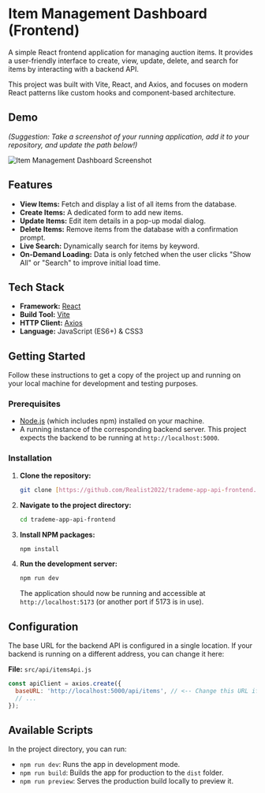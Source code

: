 # Item Management Dashboard (Frontend)

A simple React frontend application for managing auction items. It provides a user-friendly interface to create, view, update, delete, and search for items by interacting with a backend API.

This project was built with Vite, React, and Axios, and focuses on modern React patterns like custom hooks and component-based architecture.

## Demo

*(Suggestion: Take a screenshot of your running application, add it to your repository, and update the path below!)*

![Item Management Dashboard Screenshot](./docs/screenshot.png)

## Features

-   **View Items:** Fetch and display a list of all items from the database.
-   **Create Items:** A dedicated form to add new items.
-   **Update Items:** Edit item details in a pop-up modal dialog.
-   **Delete Items:** Remove items from the database with a confirmation prompt.
-   **Live Search:** Dynamically search for items by keyword.
-   **On-Demand Loading:** Data is only fetched when the user clicks "Show All" or "Search" to improve initial load time.

## Tech Stack

-   **Framework:** [React](https://reactjs.org/)
-   **Build Tool:** [Vite](https://vitejs.dev/)
-   **HTTP Client:** [Axios](https://axios-http.com/)
-   **Language:** JavaScript (ES6+) & CSS3

## Getting Started

Follow these instructions to get a copy of the project up and running on your local machine for development and testing purposes.

### Prerequisites

-   [Node.js](https://nodejs.org/) (which includes npm) installed on your machine.
-   A running instance of the corresponding backend server. This project expects the backend to be running at `http://localhost:5000`.

### Installation

1.  **Clone the repository:**
    ```bash
    git clone [https://github.com/Realist2022/trademe-app-api-frontend.git](https://github.com/Realist2022/trademe-app-api-frontend.git)
    ```

2.  **Navigate to the project directory:**
    ```bash
    cd trademe-app-api-frontend
    ```

3.  **Install NPM packages:**
    ```bash
    npm install
    ```

4.  **Run the development server:**
    ```bash
    npm run dev
    ```
    The application should now be running and accessible at `http://localhost:5173` (or another port if 5173 is in use).

## Configuration

The base URL for the backend API is configured in a single location. If your backend is running on a different address, you can change it here:

**File:** `src/api/itemsApi.js`
```javascript
const apiClient = axios.create({
  baseURL: 'http://localhost:5000/api/items', // <-- Change this URL if needed
  // ...
});
```

## Available Scripts

In the project directory, you can run:

-   `npm run dev`: Runs the app in development mode.
-   `npm run build`: Builds the app for production to the `dist` folder.
-   `npm run preview`: Serves the production build locally to preview it.
